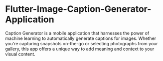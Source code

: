 # Flutter-Image-Caption-Generator-Application
Caption Generator is a mobile application that harnesses the power of machine learning to automatically  generate captions for images. Whether you're capturing snapshots on-the-go or selecting photographs from  your gallery, this app offers a unique way to add meaning and context to your visual content. 
